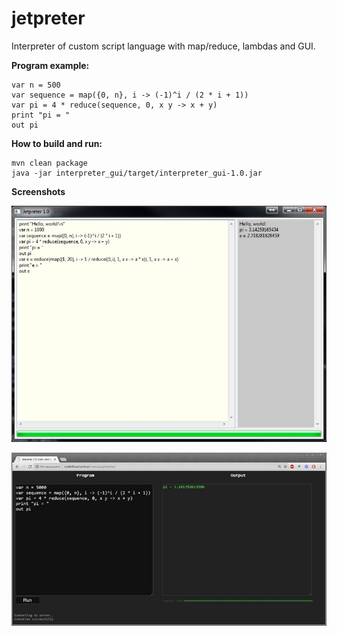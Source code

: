 # jetpreter
Interpreter of custom script language with map/reduce, lambdas and GUI.

**Program example:**
```
var n = 500
var sequence = map({0, n}, i -> (-1)^i / (2 * i + 1))
var pi = 4 * reduce(sequence, 0, x y -> x + y)
print "pi = "
out pi
```
**How to build and run:**
```
mvn clean package
java -jar interpreter_gui/target/interpreter_gui-1.0.jar
```

**Screenshots**

![Windows](https://github.com/borunovv/jetpreter/blob/master/screenshots/win01.jpg "Version 1.0 on Windows")

![Web](https://github.com/borunovv/jetpreter/blob/master/screenshots/web01.jpg "Version 1.0 on Web")
